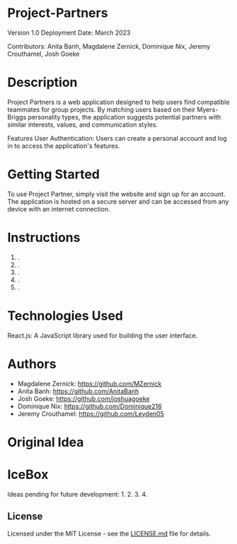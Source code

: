 # Project-Partners

Version 1.0
Deployment Date: March 2023

Contributors: Anita Banh, Magdalene Zernick, Dominique Nix, Jeremy Crouthamel, Josh Goeke
 

# Description

Project Partners is a web application designed to help users find compatible teammates for group projects. By matching users based on their Myers-Briggs personality types, the application suggests potential partners with similar interests, values, and communication styles.

Features
User Authentication: Users can create a personal account and log in to access the application's features.

# Getting Started

To use Project Partner, simply visit the website and sign up for an account. The application is hosted on a secure server and can be accessed from any device with an internet connection.

# Instructions

1. .
2. .
3. . 
4. .
5. .

# Technologies Used

React.js: A JavaScript library used for building the user interface.


# Authors

* Magdalene Zernick: https://github.com/MZernick
* Anita Banh: https://github.com/AnitaBanh
* Josh Goeke: https://github.com/joshuagoeke
* Dominique Nix: https://github.com/Dominique216
* Jeremy Crouthamel: https://github.com/Leyden05

# Original Idea


# IceBox

Ideas pending for future development:
1. 
2. 
3. 
4. 

## License

Licensed under the MIT License - see the [LICENSE.md](https://github.com/MZernick/Project-Partners/blob/main/LICENSE) file for details.